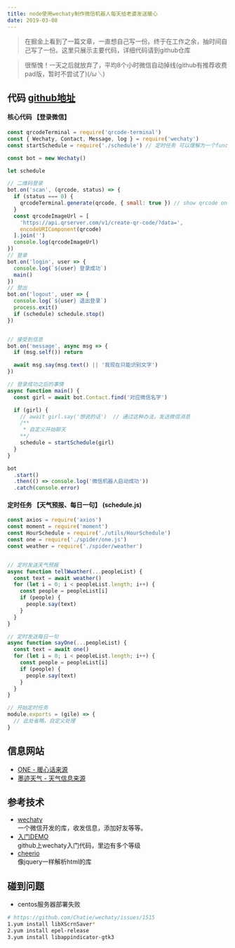 ```yaml
---
title: node使用wechaty制作微信机器人每天给老婆发送暖心
date: 2019-03-08
---
```

> 在掘金上看到了一篇文章，一直想自己写一份。终于在工作之余，抽时间自己写了一份。这里只展示主要代码，详细代码请到github仓库


> 很惭愧！一天之后就放弃了，平均8个小时微信自动掉线(github有推荐收费pad版，暂时不尝试了)(*/ω＼*)

## 代码 [github地址](https://github.com/kuan1/kuan-wechaty)

#### 核心代码 【登录微信】
```js
const qrcodeTerminal = require('qrcode-terminal')
const { Wechaty, Contact, Message, log } = require('wechaty')
const startSchedule = require('./schedule') // 定时任务 可以理解为一个function

const bot = new Wechaty()

let schedule

// 二维码登录
bot.on('scan', (qrcode, status) => {
  if (status === 0) {
    qrcodeTerminal.generate(qrcode, { small: true }) // show qrcode on console
  }
  const qrcodeImageUrl = [
    'https://api.qrserver.com/v1/create-qr-code/?data=',
    encodeURIComponent(qrcode)
  ].join('')
  console.log(qrcodeImageUrl)
})
// 登录
bot.on('login', user => {
  console.log(`${user} 登录成功`)
  main()
})
// 登出
bot.on('logout', user => {
  console.log(`${user} 退出登录`)
  process.exit()
  if (schedule) schedule.stop()
})


// 接受到信息
bot.on('message', async msg => {
  if (msg.self()) return

  await msg.say(msg.text() || '我现在只能识别文字')
})

// 登录成功之后的事情
async function main() {
  const girl = await bot.Contact.find('对应微信名字')

  if (girl) {
    // await girl.say('想说的话')  // 通过这种办法，发送微信消息
    /**
     * 自定义开始聊天
    **/
    schedule = startSchedule(girl) 
  }
}

bot
  .start()
  .then(() => console.log('微信机器人启动成功'))
  .catch(console.error)

```

#### 定时任务 【天气预报、每日一句】 (schedule.js)
```js
const axios = require('axios')
const moment = require('moment')
const HourSchedule = require('./utils/HourSchedule')
const one = require('./spider/one.js')
const weather = require('./spider/weather')


// 定时发送天气预报
async function tellWwather(...peopleList) {
  const text = await weather()
  for (let i = 0; i < peopleList.length; i++) {
    const people = peopleList[i]
    if (people) {
      people.say(text)
    }
  }
}

// 定时发送每日一句
async function sayOne(...peopleList) {
  const text = await one()
  for (let i = 0; i < peopleList.length; i++) {
    const people = peopleList[i]
    if (people) {
      people.say(text)
    }
  }
}

// 开始定时任务
module.exports = (gile) => {
  // 此处省略，自定义处理
}

```

## 信息网站
- [ONE - 暖心话来源](http://wufazhuce.com/)  
- [墨迹天气 - 天气信息来源](https://tianqi.moji.com/weather/china/shanghai/shanghai)

## 参考技术
- [wechaty](https://github.com/chatie/wechaty)  
一个微信开发的库，收发信息，添加好友等等。  
-  [入门DEMO](https://github.com/wechaty/wechaty-getting-started)  
github上wechaty入门代码，里边有多个等级 
- [cheerio](https://github.com/cheeriojs/cheerio)  
像jquery一样解析html的库

## 碰到问题
- centos服务器部署失败
```bash
# https://github.com/Chatie/wechaty/issues/1515
1.yum install libXScrnSaver*
2.yum install epel-release
3.yum install libappindicator-gtk3
```
  